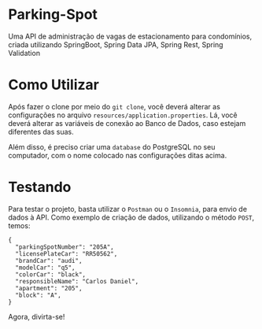 # Parking-Spot
Uma API de administração de vagas de estacionamento para condomínios, criada utilizando SpringBoot, Spring Data JPA, Spring Rest, Spring Validation

# Como Utilizar
Após fazer o clone por meio do `git clone`, você deverá alterar as configurações no arquivo `resources/application.properties`. Lá, você deverá alterar as variáveis de conexão ao Banco de Dados, caso estejam diferentes das suas.

Além disso, é preciso criar uma `database` do PostgreSQL no seu computador, com o nome colocado nas configurações ditas acima.

# Testando

Para testar o projeto, basta utilizar o `Postman` ou o `Insomnia`, para envio de dados à API. Como exemplo de criação de dados, utilizando o método `POST`, temos:
```
{
  "parkingSpotNumber": "205A",
  "licensePlateCar": "RR50562",
  "brandCar": "audi",
  "modelCar": "q5",
  "colorCar": "black",
  "responsibleName": "Carlos Daniel",
  "apartment": "205",
  "block": "A",
}
```
Agora, divirta-se!
